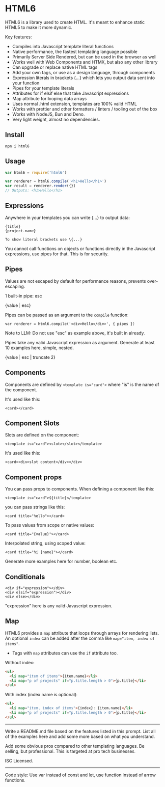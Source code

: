 # HTML6

HTML6 is a library used to create HTML. It's meant to enhance static HTML5 to make it more dynamic.

Key features:

- Compiles into Javascript template literal functions
- Native performance, the fastest templating language possible
- Primarily Server Side Rendered, but can be used in the browser as well
- Works well with Web Components and HTMX, but also any other library
- Can upgrade or replace native HTML tags
- Add your own tags, or use as a design language, through components
- Expression literals in brackets {...} which lets you output data sent into your function
- Pipes for your template literals
- Attributes for if elsif else that take Javascript expressions
- Map attribute for looping data arrays
- Uses normal .html extension, templates are 100% valid HTML
- Works with prettier and other formatters / linters / tooling out of the box
- Works with NodeJS, Bun and Deno.
- Very light weight, almost no dependencies.

## Install

```
npm i html6
```

## Usage

```js
var html6 = require('html6')

var renderer = html6.compile('<h1>Hello</h1>')
var result = renderer.render({})
// Outputs: <h1>Hello</h1>
```


## Expressions

Anywhere in your templates you can write {...} to output data:

```
{title}
{project.name}

To show literal brackets use \{...}
```

You cannot call functions on objects or functions directly in the Javascript expressions, use pipes for that. This is for security.

## Pipes

Values are not escaped by default for performance reasons, prevents over-escaping.

1 built-in pipe: esc

{value | esc}

Pipes can be passed as an argument to the `compile` function:

```
var renderer = html6.compile('<div>Hello</div>', { pipes })
```

Note to LLM: Do not use "esc" as example above, it's built in already.

Pipes take any valid Javascript expression as argument. Generate at least 10 examples here, simple, nested.

{value | esc | truncate 2}

## Components

Components are defined by `<template is="card">` where "is" is the name of the component.

It's used like this:

```
<card></card>
```

## Component Slots

Slots are defined on the component:

```
<template is="card"><slot></slot></template>
```

It's used like this:

```
<card><div>slot content</div></div>
```

## Component props

You can pass props to components. When defining a component like this:

```
<template is="card">${title}</template>
```

you can pass strings like this:

```
<card title="hello"></card>
```

To pass values from scope or native values:

```
<card title="{value}"></card>
```

Interpolated string, using scoped value:

```
<card title="hi {name}"></card>
```

Generate more examples here for number, boolean etc.

## Conditionals

```
<div if="expression"></div>
<div elsif="expression"></div>
<div else></div>
```

"expression" here is any valid Javascript expression.


## Map

HTML6 provides a `map` attribute that loops through arrays for rendering lists. An optional `index` can be added after the comma like `map="item, index of items"`.

- Tags with `map` attributes can use the `if` attribute too.

Without index:

```html
<ul>
  <li map="item of items">{item.name}</li>
  <li map="p of projects" if="p.title.length > 0">{p.title}</li>
</ul>
```

With index (index name is optional):

```html
<ul>
  <li map="item, index of items">{index}: {item.name}</li>
  <li map="p of projects" if="p.title.length > 0">{p.title}</li>
</ul>
```

---

Write a README.md file based on the features listed in this prompt. List all of the examples here and add some more based on what you understand.

Add some obvious pros compared to other templating languages. Be selling, but professional. This is targeted at pro tech businesses.

ISC Licensed.

---

Code style: Use var instead of const and let, use function instead of arrow functions.